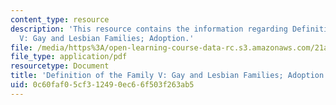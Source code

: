 ```yaml
---
content_type: resource
description: 'This resource contains the information regarding Definition of the Family
  V: Gay and Lesbian Families; Adoption.'
file: /media/https%3A/open-learning-course-data-rc.s3.amazonaws.com/21a-230j-the-contemporary-american-family-spring-2004/0c60faf05cf312490ec66f503f263ab5_MIT21A_230JS04_defioffam5.pdf
file_type: application/pdf
resourcetype: Document
title: 'Definition of the Family V: Gay and Lesbian Families; Adoption'
uid: 0c60faf0-5cf3-1249-0ec6-6f503f263ab5
---
```

